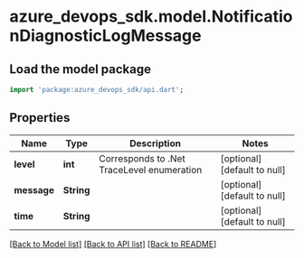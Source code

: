 # azure_devops_sdk.model.NotificationDiagnosticLogMessage

## Load the model package
```dart
import 'package:azure_devops_sdk/api.dart';
```

## Properties
Name | Type | Description | Notes
------------ | ------------- | ------------- | -------------
**level** | **int** | Corresponds to .Net TraceLevel enumeration | [optional] [default to null]
**message** | **String** |  | [optional] [default to null]
**time** | **String** |  | [optional] [default to null]

[[Back to Model list]](../README.md#documentation-for-models) [[Back to API list]](../README.md#documentation-for-api-endpoints) [[Back to README]](../README.md)


